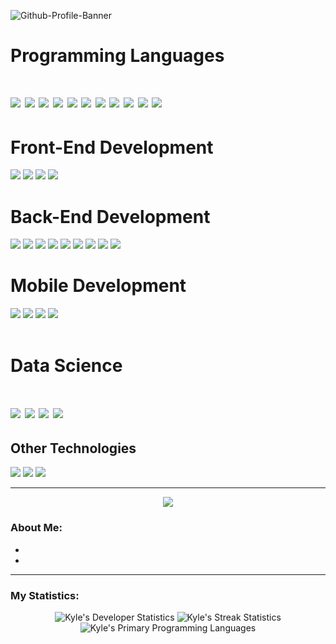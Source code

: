 ![Github-Profile-Banner](https://github.com/Kynot54/Kynot54/assets/36772228/d3048018-de91-44f3-83cf-d814f1edbc85)
<h1> Programming Languages <h1/>
  <div id="languages">
    <img src="https://img.shields.io/badge/C-blue?style=for-the-badge&logo=c"/>
    <img src="https://img.shields.io/badge/C&#43&#43-blue?style=for-the-badge&logo=cplusplus"/>
    <img src="https://img.shields.io/badge/Python-grey?style=for-the-badge&logo=python"/>
    <img src="https://img.shields.io/badge/Rust-red?style=for-the-badge&logo=rust"/>
    <img src="https://img.shields.io/badge/Kotlin-blue?style=for-the-badge&logo=kotlin"/>
    <img src="https://img.shields.io/badge/HTML5-grey?style=for-the-badge&logo=html5"/>
    <img src="https://img.shields.io/badge/CSS3-grey?style=for-the-badge&logo=css3"/>
    <img src="https://img.shields.io/badge/JavaScript-grey?style=for-the-badge&logo=javascript"/>
    <img src="https://img.shields.io/badge/go-purple?style=for-the-badge&logo=go"/>
    <img src="https://img.shields.io/badge/PHP-purple?style=for-the-badge&logo=php"/>
    <img src="https://img.shields.io/badge/SQL-purple?style=for-the-badge"/>
  </div>
<h1> Front-End Development </h1>
  <div id="frontend">
    <img src="https://img.shields.io/badge/React-blue?style=for-the-badge&logo=react"/>
    <img src="https://img.shields.io/badge/Next&#46js-blue?style=for-the-badge&logo=next&#46js"/>
    <img src="https://img.shields.io/badge/Svelte-grey?style=for-the-badge&logo=svelte"/>
    <img src="https://img.shields.io/badge/Reactstrap&#47Bootstrap-red?style=for-the-badge&logo=bootstrap"/>
  </div>
<h1> Back-End Development </h1>
  <div id="backend">
    <img src="https://img.shields.io/badge/MariaDB-blue?style=for-the-badge&logo=mariadb"/>
    <img src="https://img.shields.io/badge/MySQL-blue?style=for-the-badge&logo=mysql"/>
    <img src="https://img.shields.io/badge/SQLite3-blue?style=for-the-badge&logo=sqlite"/>
    <img src="https://img.shields.io/badge/Flask-grey?style=for-the-badge&logo=flask"/>
    <img src="https://img.shields.io/badge/FastAPI-red?style=for-the-badge&logo=fastapi"/>
    <img src="https://img.shields.io/badge/KrakenD-blue?style=for-the-badge"/>
    <img src="https://img.shields.io/badge/Redis-grey?style=for-the-badge&logo=redis"/>
    <img src="https://img.shields.io/badge/DynamoDB-grey?style=for-the-badge&logo=amazondynamodb"/>
    <img src="https://img.shields.io/badge/RabbitMQ-grey?style=for-the-badge&logo=rabbitmq"/>
  </div>
<h1> Mobile Development </h1>
  <div id="mobile">
    <img src="https://img.shields.io/badge/Android-blue?style=for-the-badge&logo=androidstudio"/>
    <img src="https://img.shields.io/badge/Next&#46js-blue?style=for-the-badge&logo=next&#46js"/>
    <img src="https://img.shields.io/badge/Svelte-grey?style=for-the-badge&logo=svelte"/>
    <img src="https://img.shields.io/badge/Bootstrap-red?style=for-the-badge&logo=bootstrap"/>
  </div>
<br />
<h1>Data Science<h1>
  <div id="ds">
    <img src="https://img.shields.io/badge/OpenAI%20API-blue?style=for-the-badge&logo=openai"/>
    <img src="https://img.shields.io/badge/Pandas-blue?style=for-the-badge&logo=pandas"/>
    <img src="https://img.shields.io/badge/Numpy-blue?style=for-the-badge&logo=numpy"/>
    <img src="https://img.shields.io/badge/Scikit&#45Learn-blue?style=for-the-badge&logo=scikit&#45learn"/>
  </div>
<h2> Other Technologies </h1>
  <div id="other">
    <img src="https://img.shields.io/badge/Deno-blue?style=for-the-badge&logo=deno"/>
    <img src="https://img.shields.io/badge/Node-blue&#46js?style=for-the-badge&logo=node&#46js"/>
    <img src="https://img.shields.io/badge/Visual%20Studio&#47Code-grey?style=for-the-badge&logo=visualstudiocode"/>
  </div>

---
<div align="center">
  <img src="https://media.giphy.com/media/vhVqGkxDYxAaRbOWVp/giphy.gif"/>
</div>

### About Me:
- 
- 

---
### My Statistics:

<div id="footer" align="center" display="flex">
  <img src="https://github-readme-stats.vercel.app/api?username=Kynot54&theme=algolia&show_icons=true&hide_border=true&count_private=true" alt="Kyle's Developer Statistics"/>
  <img src="https://github-readme-streak-stats.herokuapp.com/?user=Kynot54&theme=algolia&hide_border=true" alt="Kyle's Streak Statistics"/>
  <img src="https://github-readme-stats.vercel.app/api/top-langs/?username=Kynot54&theme=algolia&show_icons=true&hide_border=true&layout=compact" alt="Kyle's Primary Programming Languages" />
</div>

